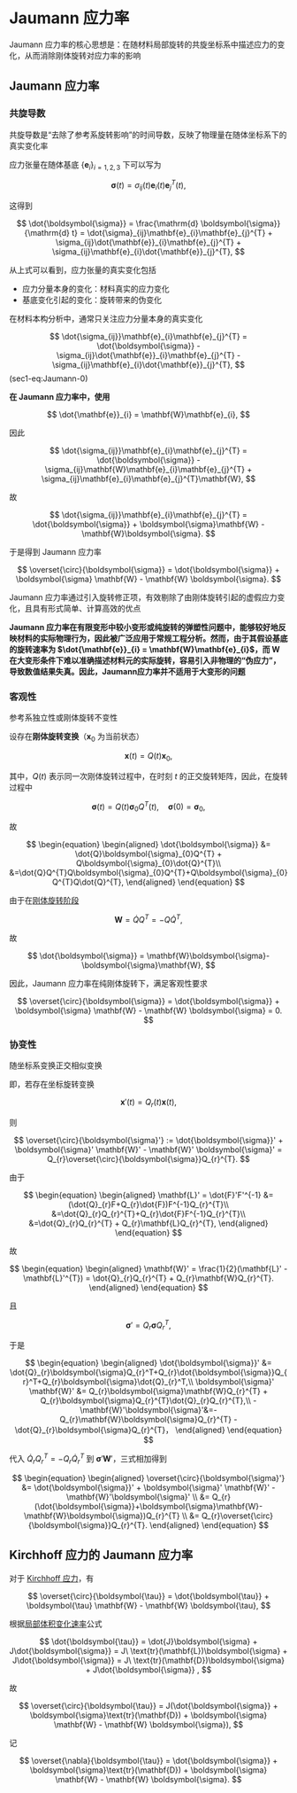 # Jaumann 应力率

<span class="gray-text">
Jaumann 应力率的核心思想是：在随材料局部旋转的共旋坐标系中描述应力的变化，从而消除刚体旋转对应力率的影响
</span>

## Jaumann 应力率

### 共旋导数

共旋导数是“去除了参考系旋转影响”的时间导数，反映了物理量在随体坐标系下的真实变化率

应力张量在随体基底 $\{\mathbf{e}_{i}\}_{i=1,2,3}$ 下可以写为

$$
\boldsymbol{\sigma}(t)= \sigma_{ij}(t)\mathbf{e}_{i}(t)\mathbf{e}_{j}^{T}(t),
$$

这得到

$$
\dot{\boldsymbol{\sigma}} = \frac{\mathrm{d} \boldsymbol{\sigma}}{\mathrm{d} t}  = \dot{\sigma}_{ij}\mathbf{e}_{i}\mathbf{e}_{j}^{T} + \sigma_{ij}\dot{\mathbf{e}}_{i}\mathbf{e}_{j}^{T} + \sigma_{ij}\mathbf{e}_{i}\dot{\mathbf{e}}_{j}^{T},
$$

从上式可以看到，应力张量的真实变化包括

- 应力分量本身的变化：材料真实的应力变化
- 基底变化引起的变化：旋转带来的伪变化

在材料本构分析中，通常只关注应力分量本身的真实变化

$$
\dot{\sigma_{ij}}\mathbf{e}_{i}\mathbf{e}_{j}^{T} = \dot{\boldsymbol{\sigma}} - \sigma_{ij}\dot{\mathbf{e}}_{i}\mathbf{e}_{j}^{T} - \sigma_{ij}\mathbf{e}_{i}\dot{\mathbf{e}}_{j}^{T},
$$ (sec1-eq:Jaumann-0)

**在 Jaumann 应力率中，使用**

$$
\dot{\mathbf{e}}_{i} = \mathbf{W}\mathbf{e}_{i},
$$

因此

$$
\dot{\sigma_{ij}}\mathbf{e}_{i}\mathbf{e}_{j}^{T} = \dot{\boldsymbol{\sigma}} - \sigma_{ij}\mathbf{W}\mathbf{e}_{i}\mathbf{e}_{j}^{T} + \sigma_{ij}\mathbf{e}_{i}\mathbf{e}_{j}^{T}\mathbf{W},
$$

故

$$
\dot{\sigma_{ij}}\mathbf{e}_{i}\mathbf{e}_{j}^{T} = \dot{\boldsymbol{\sigma}} + \boldsymbol{\sigma}\mathbf{W} - \mathbf{W}\boldsymbol{\sigma}.
$$

于是得到 Jaumann 应力率

$$
\overset{\circ}{\boldsymbol{\sigma}} = \dot{\boldsymbol{\sigma}} + \boldsymbol{\sigma} \mathbf{W} - \mathbf{W} \boldsymbol{\sigma}.
$$

Jaumann 应力率通过引入旋转修正项，有效剔除了由刚体旋转引起的虚假应力变化，且具有形式简单、计算高效的优点

**Jaumann 应力率在有限变形中较小变形或纯旋转的弹塑性问题中，能够较好地反映材料的实际物理行为，因此被广泛应用于常规工程分析。然而，由于其假设基底的旋转速率为 $\dot{\mathbf{e}}_{i} = \mathbf{W}\mathbf{e}_{i}$，而 $\mathbf{W}$ 在大变形条件下难以准确描述材料元的实际旋转，容易引入非物理的“伪应力”，导致数值结果失真。因此，Jaumann应力率并不适用于大变形的问题**

### 客观性

<span class="gray-text">
参考系独立性或刚体旋转不变性
</span>

设存在**刚体旋转变换**（$\mathbf{x}_{0}$ 为当前状态）

$$
\mathbf{x}(t) = Q(t)\mathbf{x}_{0},
$$

其中，$Q(t)$ 表示同一次刚体旋转过程中，在时刻 $t$ 的正交旋转矩阵，因此，在旋转过程中

$$
\boldsymbol{\sigma}(t) = Q(t)\boldsymbol{\sigma}_{0}Q^{T}(t),\quad
\boldsymbol{\sigma}(0) = \boldsymbol{\sigma}_{0},
$$

故

$$
\begin{equation}
\begin{aligned}
\dot{\boldsymbol{\sigma}} &= \dot{Q}\boldsymbol{\sigma}_{0}Q^{T} + Q\boldsymbol{\sigma}_{0}\dot{Q}^{T}\\
&=\dot{Q}Q^{T}Q\boldsymbol{\sigma}_{0}Q^{T}+Q\boldsymbol{\sigma}_{0}Q^{T}Q\dot{Q}^{T},
\end{aligned}
\end{equation}
$$

由于在[刚体旋转阶段](../chap3/sec1-velocity-gradient.md)

$$
\mathbf{W} = \dot{Q}Q^{T} = -Q\dot{Q}^{T},
$$

故

$$
\dot{\boldsymbol{\sigma}} = \mathbf{W}\boldsymbol{\sigma}-\boldsymbol{\sigma}\mathbf{W},
$$

因此，Jaumann 应力率在纯刚体旋转下，满足客观性要求

$$
\overset{\circ}{\boldsymbol{\sigma}} = \dot{\boldsymbol{\sigma}} + \boldsymbol{\sigma} \mathbf{W} - \mathbf{W} \boldsymbol{\sigma} = 0.
$$

### 协变性

<span class="gray-text">
随坐标系变换正交相似变换
</span>

即，若存在坐标旋转变换

$$
\mathbf{x}'(t) = Q_{r}(t)\mathbf{x}(t),
$$

则

$$
\overset{\circ}{\boldsymbol{\sigma}'} := \dot{\boldsymbol{\sigma}}' + \boldsymbol{\sigma}' \mathbf{W}' - \mathbf{W}' \boldsymbol{\sigma}' = Q_{r}\overset{\circ}{\boldsymbol{\sigma}}Q_{r}^{T}.
$$

由于

$$
\begin{equation}
\begin{aligned}
\mathbf{L}' = \dot{F}'F'^{-1} &= (\dot{Q}_{r}F+Q_{r}\dot{F})F^{-1}Q_{r}^{T}\\
&=\dot{Q}_{r}Q_{r}^{T}+Q_{r}\dot{F}F^{-1}Q_{r}^{T}\\
&=\dot{Q}_{r}Q_{r}^{T} + Q_{r}\mathbf{L}Q_{r}^{T},
\end{aligned}
\end{equation}
$$

故

$$
\begin{equation}
\begin{aligned}
\mathbf{W}' = \frac{1}{2}(\mathbf{L}' - \mathbf{L}'^{T}) = \dot{Q}_{r}Q_{r}^{T} + Q_{r}\mathbf{W}Q_{r}^{T}.
\end{aligned}
\end{equation}
$$

且

$$
\boldsymbol{\sigma}' = Q_{r}\boldsymbol{\sigma}Q_{r}^T,
$$

于是

$$
\begin{equation}
\begin{aligned}
\dot{\boldsymbol{\sigma}}' &= \dot{Q}_{r}\boldsymbol{\sigma}Q_{r}^T+Q_{r}\dot{\boldsymbol{\sigma}}Q_{r}^T+Q_{r}\boldsymbol{\sigma}\dot{Q}_{r}^T,\\
\boldsymbol{\sigma}' \mathbf{W}' &= Q_{r}\boldsymbol{\sigma}\mathbf{W}Q_{r}^{T} + Q_{r}\boldsymbol{\sigma}Q_{r}^{T}\dot{Q}_{r}Q_{r}^{T},\\
-\mathbf{W}'\boldsymbol{\sigma}'&=-Q_{r}\mathbf{W}\boldsymbol{\sigma}Q_{r}^{T} - \dot{Q}_{r}\boldsymbol{\sigma}Q_{r}^{T}，
\end{aligned}
\end{equation}
$$

代入 $\dot{Q}_{r}Q_{r}^{T} = -Q_{r}\dot{Q}_{r}^{T}$ 到 $\boldsymbol{\sigma}' \mathbf{W}'$，三式相加得到

$$
\begin{equation}
\begin{aligned}
\overset{\circ}{\boldsymbol{\sigma}'} &= \dot{\boldsymbol{\sigma}}' + \boldsymbol{\sigma}' \mathbf{W}' -\mathbf{W}'\boldsymbol{\sigma}' \\
&= Q_{r}(\dot{\boldsymbol{\sigma}}+\boldsymbol{\sigma}\mathbf{W}-\mathbf{W}\boldsymbol{\sigma})Q_{r}^{T} \\
&= Q_{r}\overset{\circ}{\boldsymbol{\sigma}}Q_{r}^{T}.
\end{aligned}
\end{equation}
$$

## Kirchhoff 应力的 Jaumann 应力率

对于 [Kirchhoff 应力](../chap4/sec3-Kirchhoff.md)，有

$$
\overset{\circ}{\boldsymbol{\tau}} = \dot{\boldsymbol{\tau}} + \boldsymbol{\tau} \mathbf{W} - \mathbf{W} \boldsymbol{\tau},
$$

根据[局部体积变化速率](../chap3/sec1-velocity-gradient.md)公式

$$
\dot{\boldsymbol{\tau}} = \dot{J}\boldsymbol{\sigma} + J\dot{\boldsymbol{\sigma}} = J\ \text{tr}(\mathbf{L})\boldsymbol{\sigma} + J\dot{\boldsymbol{\sigma}}  = J\ \text{tr}(\mathbf{D})\boldsymbol{\sigma} + J\dot{\boldsymbol{\sigma}} ,
$$

故

$$
\overset{\circ}{\boldsymbol{\tau}} = J(\dot{\boldsymbol{\sigma}} + \boldsymbol{\sigma}\text{tr}(\mathbf{D}) + \boldsymbol{\sigma} \mathbf{W} - \mathbf{W} \boldsymbol{\sigma}),
$$

记

$$
\overset{\nabla}{\boldsymbol{\tau}} = \dot{\boldsymbol{\sigma}} + \boldsymbol{\sigma}\text{tr}(\mathbf{D}) + \boldsymbol{\sigma} \mathbf{W} - \mathbf{W} \boldsymbol{\sigma}.
$$
